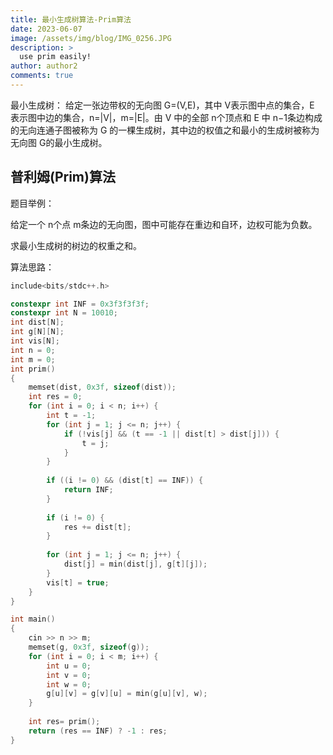 ```yaml
---
title: 最小生成树算法-Prim算法
date: 2023-06-07
image: /assets/img/blog/IMG_0256.JPG
description: >
  use prim easily!
author: author2
comments: true
---
```


最小生成树： 给定一张边带权的无向图 G=(V,E)，其中 V表示图中点的集合，E 表示图中边的集合，n=|V|，m=|E|。由 V 中的全部 n个顶点和 E 中 n−1条边构成的无向连通子图被称为 G 的一棵生成树，其中边的权值之和最小的生成树被称为无向图 G的最小生成树。

## 普利姆(Prim)算法

题目举例：

给定一个 n个点 m条边的无向图，图中可能存在重边和自环，边权可能为负数。

求最小生成树的树边的权重之和。

算法思路：

```c++
include<bits/stdc++.h>

constexpr int INF = 0x3f3f3f3f;
constexpr int N = 10010;
int dist[N];
int g[N][N];
int vis[N];
int n = 0;
int m = 0;
int prim()
{
    memset(dist, 0x3f, sizeof(dist));
    int res = 0;
    for (int i = 0; i < n; i++) {
        int t = -1;
        for (int j = 1; j <= n; j++) {
            if (!vis[j] && (t == -1 || dist[t] > dist[j])) {
                t = j;
            }
        }
        
        if ((i != 0) && (dist[t] == INF)) {
            return INF;
        }
        
        if (i != 0) {
            res += dist[t];
        }
        
        for (int j = 1; j <= n; j++) {
            dist[j] = min(dist[j], g[t][j]);
        }
        vis[t] = true;
    }
}

int main()
{
    cin >> n >> m;
    memset(g, 0x3f, sizeof(g));
    for (int i = 0; i < m; i++) {
        int u = 0;
        int v = 0;
        int w = 0;
        g[u][v] = g[v][u] = min(g[u][v], w);
    }
    
    int res= prim();
    return (res == INF) ? -1 : res;
}
```